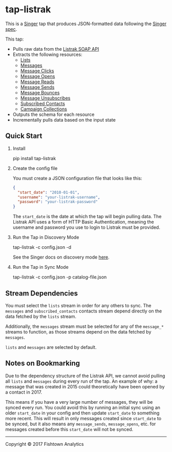 # tap-listrak

This is a [Singer](https://singer.io) tap that produces JSON-formatted data
following the [Singer
spec](https://github.com/singer-io/getting-started/blob/master/SPEC.md).

This tap:

- Pulls raw data from the [Listrak SOAP
  API](https://webservices.listrak.com/SoapWSDL.aspx)
- Extracts the following resources:
  - [Lists](https://webservices.listrak.com/v31/IntegrationService.asmx?op=GetContactListCollection)
  - [Messages](https://webservices.listrak.com/v31/IntegrationService.asmx?op=ReportListMessageActivity)
  - [Message Clicks](https://webservices.listrak.com/v31/IntegrationService.asmx?op=ReportRangeMessageContactClick)
  - [Message Opens](https://webservices.listrak.com/v31/IntegrationService.asmx?op=ReportRangeMessageContactOpen)
  - [Message Reads](https://webservices.listrak.com/v31/IntegrationService.asmx?op=ReportRangeMessageContactRead)
  - [Message Sends](https://webservices.listrak.com/v31/IntegrationService.asmx?op=ReportMessageContactSent)
  - [Message Bounces](https://webservices.listrak.com/v31/IntegrationService.asmx?op=ReportRangeMessageContactBounces)
  - [Message Unsubscribes](https://webservices.listrak.com/v31/IntegrationService.asmx?op=ReportRangeMessageContactRemoval)
  - [Subscribed Contacts](https://webservices.listrak.com/v31/IntegrationService.asmx?op=ReportRangeSubscribedContacts)
  - [Campaign Collections](https://webservices.listrak.com/v31/IntegrationService.asmx?op=GetCampaignCollection)
- Outputs the schema for each resource
- Incrementally pulls data based on the input state


## Quick Start

1. Install

    pip install tap-listrak

2. Create the config file

   You must create a JSON configuration file that looks like this:

   ```json
   {
     "start_date": "2010-01-01",
     "username": "your-listrak-username",
     "password": "your-listrak-password"
   }
   ```

   The `start_date` is the date at which the tap will begin pulling data. The
   Listrak API uses a form of HTTP Basic Authentication, meaning the username
   and password you use to login to Listrak must be provided.

4. Run the Tap in Discovery Mode

    tap-listrak -c config.json -d

   See the Singer docs on discovery mode
   [here](https://github.com/singer-io/getting-started/blob/master/BEST_PRACTICES.md#discover-mode-and-connection-checks).

5. Run the Tap in Sync Mode

    tap-listrak -c config.json -p catalog-file.json

## Stream Dependencies

You must select the `lists` stream in order for any others to sync. The
`messages` and `subscribed_contacts` contacts stream depend directly on the
data fetched by the `lists` stream.

Additionally, the `messages` stream must be selected for any of the `message_*`
streams to function, as those streams depend on the data fetched by `messages`.

`lists` and `messages` are selected by default.

## Notes on Bookmarking

Due to the dependency structure of the Listrak API, we cannot avoid pulling all
`lists` and `messages` during every run of the tap. An example of why: a
message that was created in 2015 could theoretically have been opened by a
contact in 2017.

This means if you have a very large number of messages, they will be synced
every run. You could avoid this by running an initial sync using an older
`start_date` in your config and then update `start_date` to something more
recent. This will result in only messages created since `start_date` to be
synced, but it also means any `message_sends`, `message_opens`, etc. for
messages created before this `start_date` will not be synced.

---

Copyright &copy; 2017 Fishtown Analytics
